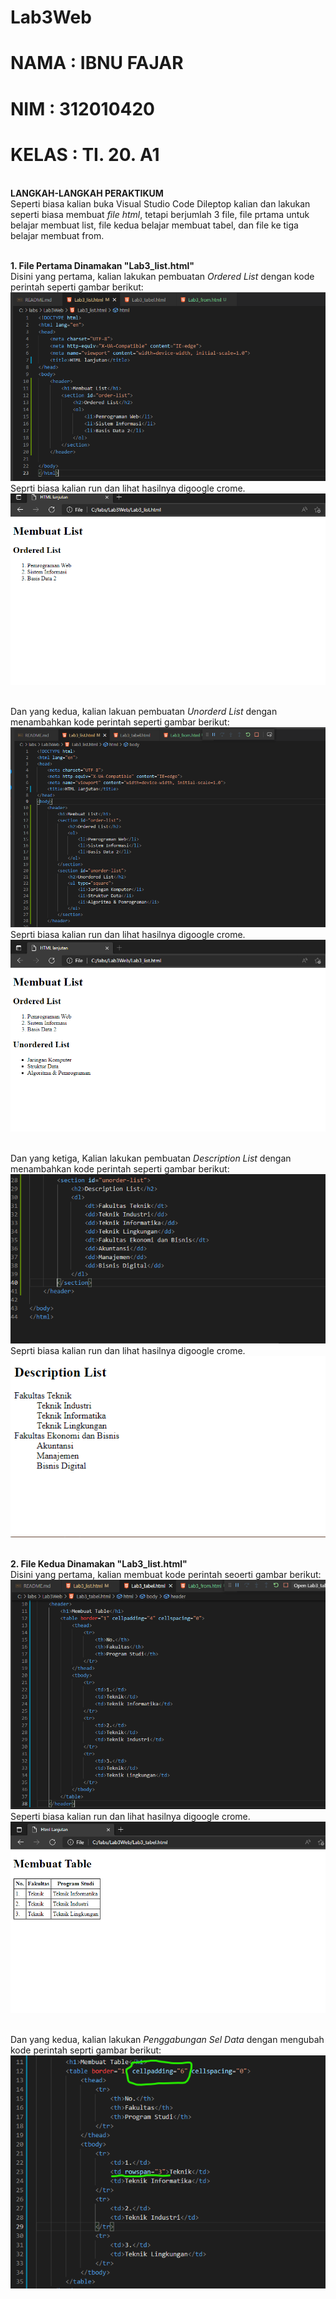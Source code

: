 # Lab3Web

# NAMA  : IBNU FAJAR
# NIM   : 312010420
# KELAS : TI. 20. A1

<br>**LANGKAH-LANGKAH PERAKTIKUM**
<br>Seperti biasa kalian buka Visual Studio Code Dileptop kalian dan lakukan seperti biasa membuat *file html*, tetapi berjumlah 3 file, file prtama untuk belajar membuat list, file kedua belajar membuat tabel, dan file ke tiga belajar membuat from.

<br>**1. File Pertama Dinamakan "Lab3_list.html"**
<br>Disini yang pertama, kalian lakukan pembuatan *Ordered List* dengan kode perintah seperti gambar berikut:
<br>![p](gambar/gblist1.png)
<br>Seprti biasa kalian run dan lihat hasilnya digoogle crome.
<br>![p](gambar/gblist2.png)

<br>Dan yang kedua, kalian lakuan pembuatan *Unorderd List* dengan menambahkan kode perintah seperti gambar berikut:
<br>![P](gambar/gblist3.png)
<br>Seprti biasa kalian run dan lihat hasilnya digoogle crome.
<br>![p](gambar/gblist4.png)

<br>Dan yang ketiga, Kalian lakukan pembuatan *Description List* dengan menambahkan kode perintah seperti gambar berikut:
<br>![p](gambar/gblist5.png)
<br>Seprti biasa kalian run dan lihat hasilnya digoogle crome.
<br>![p](gambar/gblist6.png)

<br>**2. File Kedua Dinamakan "Lab3_list.html"**
<br>Disini yang pertama, kalian membuat kode perintah seoerti gambar berikut:
<br>![p](gambar/gbtabel1.png)
<br>Seperti biasa kalian run dan lihat hasilnya digoogle crome.
<br>![p](gambar/gbtabel2.png)

<br>Dan yang kedua, kalian lakukan *Penggabungan Sel Data* dengan mengubah kode perintah seprti gambar berikut:
<br>![p](gambar/gbtabel3.png) 


